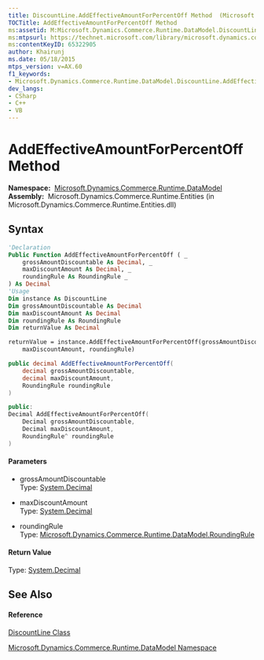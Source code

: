 ```yaml
---
title: DiscountLine.AddEffectiveAmountForPercentOff Method  (Microsoft.Dynamics.Commerce.Runtime.DataModel)
TOCTitle: AddEffectiveAmountForPercentOff Method
ms:assetid: M:Microsoft.Dynamics.Commerce.Runtime.DataModel.DiscountLine.AddEffectiveAmountForPercentOff(System.Decimal,System.Decimal,Microsoft.Dynamics.Commerce.Runtime.DataModel.RoundingRule)
ms:mtpsurl: https://technet.microsoft.com/library/microsoft.dynamics.commerce.runtime.datamodel.discountline.addeffectiveamountforpercentoff(v=AX.60)
ms:contentKeyID: 65322905
author: Khairunj
ms.date: 05/18/2015
mtps_version: v=AX.60
f1_keywords:
- Microsoft.Dynamics.Commerce.Runtime.DataModel.DiscountLine.AddEffectiveAmountForPercentOff
dev_langs:
- CSharp
- C++
- VB
---
```


# AddEffectiveAmountForPercentOff Method

**Namespace:**  [Microsoft.Dynamics.Commerce.Runtime.DataModel](microsoft-dynamics-commerce-runtime-datamodel-namespace.md)  
**Assembly:**  Microsoft.Dynamics.Commerce.Runtime.Entities (in Microsoft.Dynamics.Commerce.Runtime.Entities.dll)

## Syntax

``` vb
'Declaration
Public Function AddEffectiveAmountForPercentOff ( _
    grossAmountDiscountable As Decimal, _
    maxDiscountAmount As Decimal, _
    roundingRule As RoundingRule _
) As Decimal
'Usage
Dim instance As DiscountLine
Dim grossAmountDiscountable As Decimal
Dim maxDiscountAmount As Decimal
Dim roundingRule As RoundingRule
Dim returnValue As Decimal

returnValue = instance.AddEffectiveAmountForPercentOff(grossAmountDiscountable, _
    maxDiscountAmount, roundingRule)
```

``` csharp
public decimal AddEffectiveAmountForPercentOff(
    decimal grossAmountDiscountable,
    decimal maxDiscountAmount,
    RoundingRule roundingRule
)
```

``` c++
public:
Decimal AddEffectiveAmountForPercentOff(
    Decimal grossAmountDiscountable, 
    Decimal maxDiscountAmount, 
    RoundingRule^ roundingRule
)
```

#### Parameters

  - grossAmountDiscountable  
    Type: [System.Decimal](https://technet.microsoft.com/library/1k2e8atx\(v=ax.60\))  

<!-- end list -->

  - maxDiscountAmount  
    Type: [System.Decimal](https://technet.microsoft.com/library/1k2e8atx\(v=ax.60\))  

<!-- end list -->

  - roundingRule  
    Type: [Microsoft.Dynamics.Commerce.Runtime.DataModel.RoundingRule](roundingrule-delegate-microsoft-dynamics-commerce-runtime-datamodel.md)  

#### Return Value

Type: [System.Decimal](https://technet.microsoft.com/library/1k2e8atx\(v=ax.60\))  

## See Also

#### Reference

[DiscountLine Class](discountline-class-microsoft-dynamics-commerce-runtime-datamodel.md)

[Microsoft.Dynamics.Commerce.Runtime.DataModel Namespace](microsoft-dynamics-commerce-runtime-datamodel-namespace.md)

